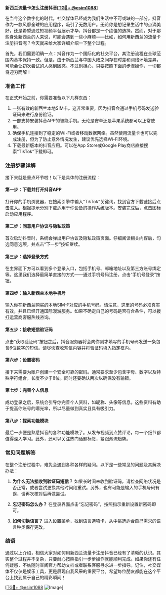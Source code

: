 **新西兰流量卡怎么注册抖音[[TG💪+ @esim1088](https://t.me/s/esim1088)]**

在当今这个数字化的时代，社交媒体已经成为我们生活中不可或缺的一部分。抖音作为一款风靡全球的应用程序，吸引了无数用户。无论你是想记录生活中的点滴美好，还是希望通过短视频平台展示才华，抖音都是一个绝佳的选择。然而，对于那些身处新西兰的人来说，可能会遇到一些小麻烦——比如，如何用新西兰的流量卡注册抖音呢？今天就来给大家详细介绍一下整个过程。

首先，我们需要明确一点：抖音作为一个国际化的社交平台，其注册流程在全球范围内基本保持一致。但是，由于新西兰与中国大陆之间存在时差和网络环境差异，可能会让初次尝试的人感到困惑。不过别担心，只要按照下面的步骤操作，一切都将迎刃而解！

### **准备工作**
在正式开始之前，你需要准备以下几样东西：
1. 一张有效的新西兰本地SIM卡。这非常重要，因为抖音会通过手机号码发送验证码来进行身份验证。
2. 一部支持安装抖音APP的智能手机。无论是安卓还是苹果系统都可以正常使用。
3. 确保手机连接到了稳定的Wi-Fi或者移动数据网络。虽然使用流量卡也可以完成注册，但为了防止意外情况发生，建议优先选择Wi-Fi环境。
4. 下载最新版本的抖音应用。可以在App Store或Google Play商店直接搜索“TikTok”下载即可。

### **注册步骤详解**
接下来就是重点环节啦！以下是具体的注册流程：

#### **第一步：下载并打开抖音APP**
打开你的手机浏览器，在搜索引擎中输入“TikTok”关键词，找到官方下载链接后点击进入。根据提示分别下载适用于你设备的操作系统版本。安装完成后，点击图标启动应用程序。

#### **第二步：同意用户协议与隐私政策**
首次启动抖音时，系统会弹出用户协议及隐私政策页面。仔细阅读相关内容后，勾选同意选项，并点击“下一步”按钮继续。

#### **第三步：选择登录方式**
在主界面下方可以看到多个登录入口，包括手机号、邮箱地址以及第三方账号绑定等。这里我们选择最简单直接的方式——通过手机号码注册。点击“手机号登录”按钮。

#### **第四步：输入新西兰本地手机号**
输入你在新西兰购买的本地SIM卡对应的手机号码。请注意，这里的号码必须真实有效，并且已经开通国际漫游服务。如果不确定自己的号码是否符合条件，可以拨打运营商客服热线咨询。

#### **第五步：接收短信验证码**
点击“获取验证码”按钮之后，抖音服务器将会向你刚才填写的手机号码发送一条包含6位数字的短信。请尽快查收短信内容并将验证码填入指定框内。

#### **第六步：设置密码**
接下来需要为账户创建一个安全可靠的密码。通常要求至少包含字母、数字以及特殊字符组合，长度不少于8位。同时还要确认两次以确保没有输错。

#### **第七步：完善个人信息**
成功登录之后，系统会引导你完善个人资料，如昵称、头像等信息。这些资料有助于提高你账号的曝光率，所以尽量做到真实且具有吸引力。

#### **第八步：探索功能模块**
最后一步便是熟悉抖音的各种功能模块了。从发布视频到点赞评论，每一个细节都值得深入学习。此外，还可以关注热门话题标签，紧跟潮流趋势。

### **常见问题解答**
在整个注册过程中，难免会遇到各种各样的疑问。以下是一些常见的问题及其解决办法：

1. **为什么无法接收到验证码短信？**
   如果长时间未收到验证码，请检查网络状况是否正常，或者尝试更换其他时间段重试。另外，也有可能是输入的手机号码有误，请再次核对后再做尝试。

2. **忘记密码怎么办？**
   在登录界面点击“忘记密码”，按照指示重新设置新密码即可。

3. **如何切换语言？**
   进入设置菜单，找到语言选项卡，从中挑选适合自己需求的语言种类保存更改。

### **结语**
通过以上介绍，相信大家对如何用新西兰流量卡注册抖音已经有了清晰的认识。其实整个过程并不复杂，只要耐心按照指引一步步操作就能顺利完成。如果你还有任何疑惑，不妨随时查阅官方帮助文档或者联系客服寻求进一步指导。记住，社交媒体不仅仅是娱乐工具，更是展现自我风采的重要平台。希望每位朋友都能在这个平台上找到属于自己的精彩瞬间！

[[TG💪+ @esim1088](https://t.me/s/esim1088) ![Image](https://i.postimg.cc/4NQfJmqS/Snipaste-2025-05-13-00-14-12.png)]